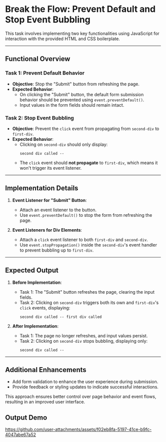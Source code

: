 # Break the Flow: Prevent Default and Stop Event Bubbling

This task involves implementing two key functionalities using JavaScript for interaction with the provided HTML and CSS boilerplate.

---

## Functional Overview

### Task 1: Prevent Default Behavior
- **Objective**: Stop the "Submit" button from refreshing the page.
- **Expected Behavior**:
  - On clicking the "Submit" button, the default form submission behavior should be prevented using `event.preventDefault()`.
  - Input values in the form fields should remain intact.

### Task 2: Stop Event Bubbling
- **Objective**: Prevent the `click` event from propagating from `second-div` to `first-div`.
- **Expected Behavior**:
  - Clicking on `second-div` should only display:
    ```
    second div called --
    ```
  - The `click` event should **not propagate** to `first-div`, which means it won't trigger its event listener.

---

## Implementation Details

1. **Event Listener for "Submit" Button**:
   - Attach an event listener to the button.
   - Use `event.preventDefault()` to stop the form from refreshing the page.

2. **Event Listeners for Div Elements**:
   - Attach a `click` event listener to both `first-div` and `second-div`.
   - Use `event.stopPropagation()` inside the `second-div`'s event handler to prevent bubbling up to `first-div`.

---

## Expected Output

1. **Before Implementation**:
   - Task 1: The "Submit" button refreshes the page, clearing the input fields.
   - Task 2: Clicking on `second-div` triggers both its own and `first-div`'s `click` events, displaying:
     ```
     second div called -- first div called
     ```

2. **After Implementation**:
   - Task 1: The page no longer refreshes, and input values persist.
   - Task 2: Clicking on `second-div` stops bubbling, displaying only:
     ```
     second div called --
     ```

---

## Additional Enhancements
- Add form validation to enhance the user experience during submission.
- Provide feedback or styling updates to indicate successful interactions.

This approach ensures better control over page behavior and event flows, resulting in an improved user interface.

## Output Demo

https://github.com/user-attachments/assets/f02eb8fa-5197-41ce-b9fc-4047abe67a52

